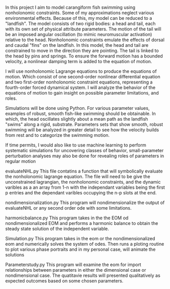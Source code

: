 In this project I aim to model carangiform fish swimming using nonholonomic constraints. Some of my approximations neglect various environmental effects. Because of this, my model can be reduced to a "landfish". The model consists of two rigid bodies: a head and tail, each with its own set of physical attribute parameters. The motion of the tail will be an imposed angular oscillation (to mimic neuromuscular activation) relative to the head. Nonholonomic constraints emulate the effects of dorsal and caudal "fins" on the landfish. In this model, the head and tail are constrained to move in the direction they are pointing. The tail is linked to the head by pins and springs. To ensure the forward motion has a bounded velocity, a nonlinear damping term is added to the equation of motion.

I will use nonholonomic Lagrange equations to produce the equations of motion. Which consist of one second-order nonlinear differential equation and two first-order nonholonomic constraint equations, representing a fourth-order forced dynamical system. I will analyze the behavior of the equations of motion to gain insight on possible parameter limitations, and roles.

Simulations will be done using Python. For various parameter values, examples of robust, smooth fish-like swimming should be obtainable. In which, the head oscillates slightly about a mean path as the landfish "swims" along a rigid, substrate. Parameters sets that show smooth, robust swimming will be analyzed in greater detail to see how the velocity builds from rest and to categorize the swimming motion.

If time permits, I would also like to use machine learning to perform systematic simulations for uncovering classes of behavior, small-parameter perturbation analyses may also be done for revealing roles of parameters in regular motion

evaluateNHL.py
    This file contatins a function that will symbolically evaluate the nonholonomic lagrange equation. The file will need to be give the unconstrained lagrangian, the nonholonomic constraints, and the dynamic varibles as a an array from 1-n with the independant variables being the first p entries and the dependant varibles occupying the n-p slots at the end.

nondimensionalization.py
    This program will nondimensionalize the output of evaluateNHL or any second order ode with some limitations.

harmonicbalance.py
    This program takes in the the EOM od nondimensionalized EOM and performs a harmonic balance to obtain the steady state solution of the independent variable. 

Simulation.py
    This program takes in the eom or the nondimensionalized eom and numerically solves the system of odes. Then runs a ploting routine to plot various phase portraits and in my personal case, will animate the solutions

Parameterstudy.py
    This program will examine the eom for import relationships between parameters in either the dimensional case or nondimensional case. The quatitavie results will presented qualitatively as expected outcomes based on some chosen parameters.